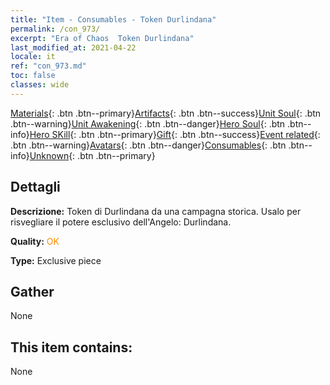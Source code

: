 ```yaml
---
title: "Item - Consumables - Token Durlindana"
permalink: /con_973/
excerpt: "Era of Chaos  Token Durlindana"
last_modified_at: 2021-04-22
locale: it
ref: "con_973.md"
toc: false
classes: wide
---
```

 [Materials](/ItemsIT/){: .btn .btn--primary}[Artifacts](/ItemsIT/Artifacts/){: .btn .btn--success}[Unit Soul](/ItemsIT/UnitSoul/){: .btn .btn--warning}[Unit Awakening](/ItemsIT/UnitAwakening/){: .btn .btn--danger}[Hero Soul](/ItemsIT/HeroSoul/){: .btn .btn--info}[Hero SKill](/ItemsIT/HeroSkill/){: .btn .btn--primary}[Gift](/ItemsIT/Gift/){: .btn .btn--success}[Event related](/ItemsIT/Events/){: .btn .btn--warning}[Avatars](/ItemsIT/Avatars/){: .btn .btn--danger}[Consumables](/ItemsIT/Consumables/){: .btn .btn--info}[Unknown](/ItemsIT/Unknown/){: .btn .btn--primary}

## Dettagli
 **Descrizione:** Token di Durlindana da una campagna storica. Usalo per risvegliare il potere esclusivo dell'Angelo: Durlindana.

 **Quality:** <span style="color: #FF8C00">OK</span>

 **Type:** Exclusive piece

## Gather

  None

## This item contains:

  None

